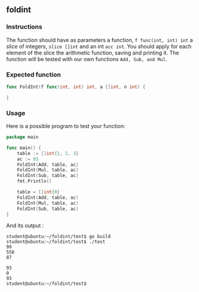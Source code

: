 ## foldint

### Instructions

The function should have as parameters a function, `f func(int, int) int` a slice of integers, `slice []int` and an int `acc int`. You should apply for each element of the slice the arithmetic function, saving and printing it. The function will be tested with our own functions `Add, Sub, and Mul`.

### Expected function

```go
func FoldInt(f func(int, int) int, a []int, n int) {

}
```

### Usage

Here is a possible program to test your function:

```go
package main

func main() {
	table := []int{1, 2, 3}
	ac := 93
	FoldInt(Add, table, ac)
	FoldInt(Mul, table, ac)
	FoldInt(Sub, table, ac)
	fmt.Println()

	table = []int{0}
	FoldInt(Add, table, ac)
	FoldInt(Mul, table, ac)
	FoldInt(Sub, table, ac)
}

```

And its output :

```console
student@ubuntu:~/foldint/test$ go build
student@ubuntu:~/foldint/test$ ./test
99
558
87

93
0
93
student@ubuntu:~/foldint/test$
```

